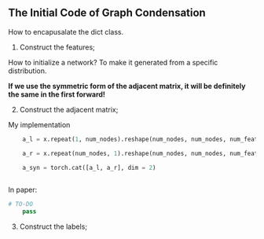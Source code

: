 ## The Initial Code of Graph Condensation


How to encapusalate the dict class.



1. Construct the features;

How to initialize a network? To make it generated from a specific distribution.

**If we use the symmetric form of the adjacent matrix, it will be definitely the same in the first forward!**


2. Construct the adjacent matrix;


My implementation

```python
    a_l = x.repeat(1, num_nodes).reshape(num_nodes, num_nodes, num_features)

    a_r = x.repeat(num_nodes, 1).reshape(num_nodes, num_nodes, num_features)

    a_syn = torch.cat([a_l, a_r], dim = 2)
    

```


In paper:

```python
# TO-DO
    pass

```



3. Construct the labels;




